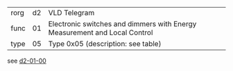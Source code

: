 
|    |   |   |
| -- | - | - |
| rorg | d2 | VLD Telegram |
| func | 01 | Electronic switches and dimmers with Energy Measurement and Local Control |
| type | 05 | Type 0x05 (description: see table) |

see [d2-01-00](d2-01-00.md)
  